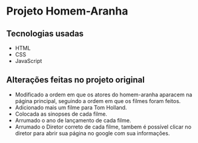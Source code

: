 # Projeto Homem-Aranha

## Tecnologias usadas

- HTML
- CSS
- JavaScript

## Alterações feitas no projeto original

- Modificado a ordem em que os atores do homem-aranha aparacem na página principal, seguindo a ordem em que os filmes foram feitos.
- Adicionado mais um filme para Tom Holland.
- Colocada as sinopses de cada filme.
- Arrumado o ano de lançamento de cada filme.
- Arrumado o Diretor correto de cada filme, tambem é possível clicar no diretor para abrir sua página no google com sua informações.

